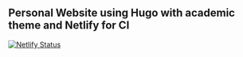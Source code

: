 ## Personal Website using Hugo with academic theme and Netlify for CI
[![Netlify Status](https://api.netlify.com/api/v1/badges/7cee2dab-584c-4cce-b054-886782406995/deploy-status)](https://app.netlify.com/sites/anilradhakrishnan/deploys)
